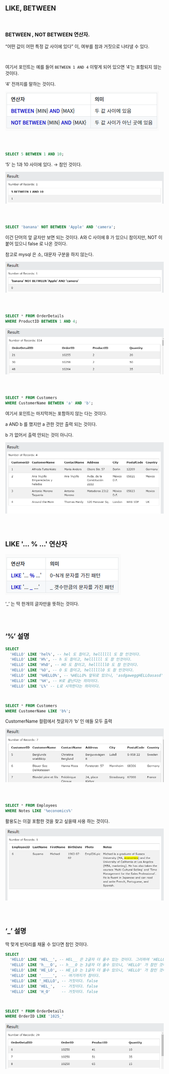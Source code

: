 ## LIKE, BETWEEN

<br/>

### BETWEEN , NOT BETWEEN 연산자.

“어떤 값이 어떤 특정 값 사이에 있다” 이, 여부를 참과 거짓으로 나타낼 수 있다.

<br/>

여기서 포인트는 예를 들어 `BETWEEN 1 AND 4` 이렇게 되어 있으면 ‘4’는 포함되지 않는 것이다.



‘4’ 전까지를 말하는 것이다.

![이미지](/programming/img/입문201.PNG)

<br/><br/>

```sql
SELECT 5 BETWEEN 1 AND 10;
```





‘5’ 는 1과 10 사이에 있다. → 참인 것이다.

![이미지](/programming/img/입문202.PNG)

<br/><br/>

```sql
SELECT 'banana' NOT BETWEEN 'Apple' AND 'camera';
```



이건 단어의 앞 글자만 보면 되는 것이다. A와 C 사이에 B 가 있으니 참이지만, NOT 이 붙어 있으니 false 로 나온 것이다.

참고로 mysql 은 소, 대문자 구분을 하지 않는다.

![이미지](/programming/img/입문203.PNG)


<br/><br/>

```sql
SELECT * FROM OrderDetails
WHERE ProductID BETWEEN 1 AND 4;
```



![이미지](/programming/img/입문204.PNG)


<br/><br/>

```sql
SELECT * FROM Customers
WHERE CustomerName BETWEEN 'a' AND 'b';
```



여기서 포인트는 마지막꺼는 포함하지 않는 다는 것이다.

a AND b 를 했지만 a 관한 것만 출력 되는 것이다.

b 가 없어서 출력 안되는 것이 아니다.

![이미지](/programming/img/입문205.PNG)


<br/><br/>

## **LIKE** '... **%** ...' 연산자

![이미지](/programming/img/입문206.PNG)

‘_’ 는 딱 한개의 글자만을 뜻하는 것이다.

<br/><br/>

## ‘%’ 설명

```sql
SELECT
  'HELLO' LIKE 'hel%', -- hel 도 참이고, hellllll 도 참 인것이다.
  'HELLO' LIKE 'H%', -- h 도 참이고, hellllll 도 참 인것이다.
  'HELLO' LIKE 'H%O', -- HO 도 참이고, hellllllO 도 참 인것이다.
  'HELLO' LIKE '%O', -- O 도 참이고, hellllllO 도 참 인것이다.
  'HELLO' LIKE '%HELLO%', -- %HELLO% 앞뒤로 있으니, 'asdgaweggHELLOasasd' 이것도 참이다.
  'HELLO' LIKE '%H', -- H로 끝난다는 의미이다.
  'HELLO' LIKE 'L%' -- L로 시작한다는 의미이다.
```

<br/>

```sql
SELECT * FROM Customers
WHERE CustomerName LIKE 'b%';
```

CustomerName 컬럼에서 첫글자가 ‘b’ 인 애들 모두 출력



![이미지](/programming/img/입문207.PNG)

<br/><br/>


```sql
SELECT * FROM Employees
WHERE Notes LIKE '%economics%'
```


활용도는 이걸 포함한 것을 찾고 싶을때 사용 하는 것이다.

![이미지](/programming/img/입문208.PNG)

<br/><br/>


## ‘_’ 설명

딱 맞게 빈자리를 채울 수 있다면 참인 것이다.

```sql
SELECT
  'HELLO' LIKE 'HEL__', -- HEL__ 은 2글자 더 올수 있는 것이다. 그리하여 'HELLO' 가 참이다.
  'HELLO' LIKE 'h___O', -- h___O 는 3글자 더 올수 있으니, 'HELLO' 가 참인 것이다. 
  'HELLO' LIKE 'HE_LO', -- HE_LO 는 1글자 더 올수 있으니, 'HELLO' 가 참인 것이다.
  'HELLO' LIKE '_____',  -- 여기까지가 참이다.
  'HELLO' LIKE '_HELLO', -- 거짓이다. false 
  'HELLO' LIKE 'HEL_',   -- 거짓이다. false
  'HELLO' LIKE 'H_O'     -- 거짓이다. false
```

<br/>


```sql
SELECT * FROM OrderDetails
WHERE OrderID LIKE '1025_'
```

![이미지](/programming/img/입문209.PNG)